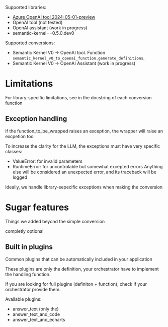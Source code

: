 Supported libraries:
* [Azure OpenAI tool 2024-05-01-preview](https://learn.microsoft.com/en-us/azure/ai-services/openai/how-to/function-calling?tabs=python-new#defining-functions)
* OpenAI tool (not tested)
* OpenAI assistant (work in progress)
* semantic-kernel==0.5.0.dev0


Supported conversions:
* Semantic Kernel V0 -> OpenAI tool. Function `semantic_kernel_v0_to_openai_function.generate_definitions`.
* Semantic Kernel V0 -> OpenAI Assistant (work in progress)



# Limitations
For library-specific limitations, see in the docstring of each conversion function

## Exception handling
If the function_to_be_wrapped raises an exception, the wrapper will raise an excpetion too

To increase the clarity for the LLM, the exceptions must have very specific classes:
* ValueError: for invalid parameters
* RuntimeError: for uncontrolable but somewhat excepted errors
Anything else will be considered an unexpected error, and its traceback will be logged

Ideally, we handle library-sepecific exceptions when making the conversion

# Sugar features

Things we added beyond the simple conversion

completly optional



## Built in plugins
Common plugins that can be automatically included in your application

These plugins are only the definition, your orchestrator have to implement the handling function.

If you are looking for full plugins (definiton + function), check if your orchestrator provide them.

Available plugins:
* answer_text (only the)
* answer_text_and_code
* answer_text_and_echarts
